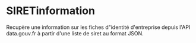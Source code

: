 # SIRETinformation
Recupère une information sur les fiches d"identité d'entreprise depuis l'API data.gouv.fr à partir d'une liste de siret au format JSON. 
